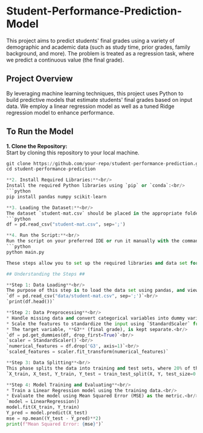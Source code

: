# Student-Performance-Prediction-Model #

This project aims to predict students' final grades using a variety of demographic and academic data (such as study time, prior grades, family background, and more). The problem is treated as a regression task, where we predict a continuous value (the final grade).

## Project Overview ##
By leveraging machine learning techniques, this project uses Python to build predictive models that estimate students' final grades based on input data. We employ a linear regression model as well as a tuned Ridge regression model to enhance performance.

## To Run the Model ##

**1. Clone the Repository:**<br/>
Start by cloning this repository to your local machine.<br/>
```python
git clone https://github.com/your-repo/student-performance-prediction.git
cd student-performance-prediction

**2. Install Required Libraries:**<br/>
Install the required Python libraries using `pip` or `conda`:<br/>
```python
pip install pandas numpy scikit-learn

**3. Loading the Dataset:**<br/>
The dataset `student-mat.csv` should be placed in the appropriate folder. Ensure the file is located in the correct path as indicated in the script, or modify the file path in `main.py`:<br/>
```python
df = pd.read_csv("student-mat.csv", sep=';')

**4. Run the Script:**<br/>
Run the script on your preferred IDE or run it manually with the command below in the terminal.<br/>
```python
python main.py

These steps allow you to set up the required libraries and data set for you to run the Python script to load the data, preprocess it, train the models, and evaluate the performance.

## Understanding the Steps ##

**Step 1: Data Loading**<br/>
The purpose of this step is to load the data set using pandas, and viewing the first 5 rows of the unaltered data set.<br/>
`df = pd.read_csv("data/student-mat.csv", sep=';')`<br/>
`print(df.head())`

**Step 2: Data Preprocessing**<br/>
* Handle missing data and convert categorical variables into dummy variables using `pd.get_dummies()`.<br/>
* Scale the features to standardize the input using `StandardScaler` from `scikit-learn.`<br/>
* The target variable, **G3** (final grade), is kept separate.<br/>
`df = pd.get_dummies(df, drop_first=True)`<br/>
`scaler = StandardScaler()`<br/>
`numerical_features = df.drop('G3', axis=1)`<br/>
`scaled_features = scaler.fit_transform(numerical_features)`

**Step 3: Data Splitting**<br/>
This phase splits the data into training and test sets, where 20% of the data is used for testing.<br/>
`X_train, X_test, Y_train, Y_test = train_test_split(X, Y, test_size=0.2, random_state=42)`

**Step 4: Model Training and Evaluating**<br/>
* Train a Linear Regression model using the training data.<br/>
* Evaluate the model using Mean Squared Error (MSE) as the metric.<br/>
`model = LinearRegression()
model.fit(X_train, Y_train)
Y_pred = model.predict(X_test)
mse = np.mean((Y_test - Y_pred)**2)
print(f"Mean Squared Error: {mse}")`





